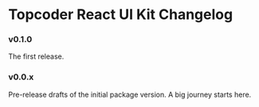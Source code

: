 # Topcoder React UI Kit Changelog

### v0.1.0
The first release.

### v0.0.x
Pre-release drafts of the initial package version. A big journey starts here.
